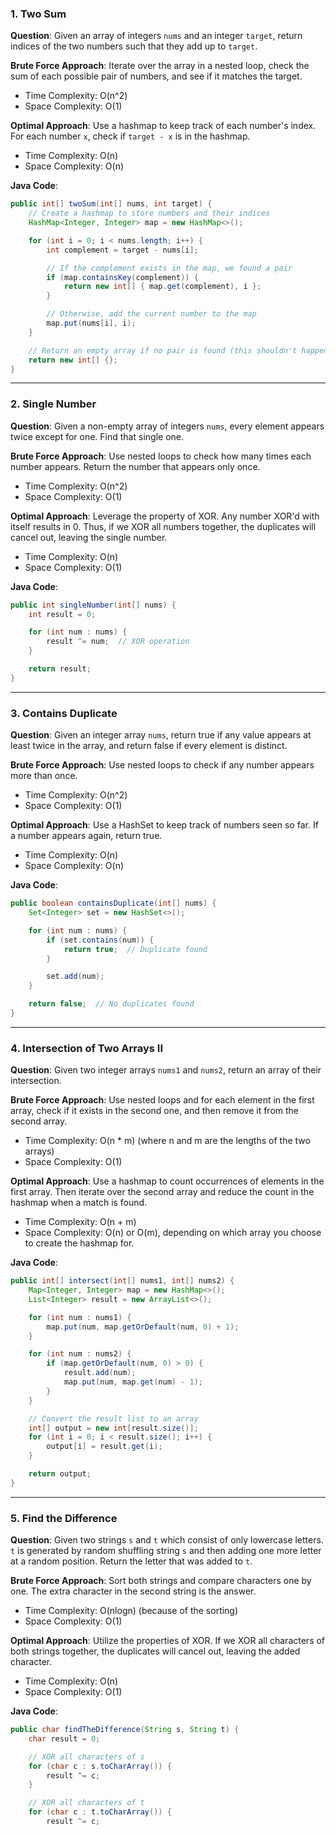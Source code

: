 ### 1. Two Sum

**Question**: Given an array of integers `nums` and an integer `target`, return indices of the two numbers such that they add up to `target`.

**Brute Force Approach**: Iterate over the array in a nested loop, check the sum of each possible pair of numbers, and see if it matches the target.

- Time Complexity: O(n^2)
- Space Complexity: O(1)

**Optimal Approach**: Use a hashmap to keep track of each number's index. For each number `x`, check if `target - x` is in the hashmap.

- Time Complexity: O(n)
- Space Complexity: O(n)

**Java Code**:

```java
public int[] twoSum(int[] nums, int target) {
    // Create a hashmap to store numbers and their indices
    HashMap<Integer, Integer> map = new HashMap<>();

    for (int i = 0; i < nums.length; i++) {
        int complement = target - nums[i];

        // If the complement exists in the map, we found a pair
        if (map.containsKey(complement)) {
            return new int[] { map.get(complement), i };
        }

        // Otherwise, add the current number to the map
        map.put(nums[i], i);
    }

    // Return an empty array if no pair is found (this shouldn't happen per the problem's constraints)
    return new int[] {};
}
```

---

### 2. Single Number

**Question**: Given a non-empty array of integers `nums`, every element appears twice except for one. Find that single one.

**Brute Force Approach**: Use nested loops to check how many times each number appears. Return the number that appears only once.

- Time Complexity: O(n^2)
- Space Complexity: O(1)

**Optimal Approach**: Leverage the property of XOR. Any number XOR'd with itself results in 0. Thus, if we XOR all numbers together, the duplicates will cancel out, leaving the single number.

- Time Complexity: O(n)
- Space Complexity: O(1)

**Java Code**:

```java
public int singleNumber(int[] nums) {
    int result = 0;

    for (int num : nums) {
        result ^= num;  // XOR operation
    }

    return result;
}
```

---

### 3. Contains Duplicate

**Question**: Given an integer array `nums`, return true if any value appears at least twice in the array, and return false if every element is distinct.

**Brute Force Approach**: Use nested loops to check if any number appears more than once.

- Time Complexity: O(n^2)
- Space Complexity: O(1)

**Optimal Approach**: Use a HashSet to keep track of numbers seen so far. If a number appears again, return true.

- Time Complexity: O(n)
- Space Complexity: O(n)

**Java Code**:

```java
public boolean containsDuplicate(int[] nums) {
    Set<Integer> set = new HashSet<>();

    for (int num : nums) {
        if (set.contains(num)) {
            return true;  // Duplicate found
        }

        set.add(num);
    }

    return false;  // No duplicates found
}
```

---

### 4. Intersection of Two Arrays II

**Question**: Given two integer arrays `nums1` and `nums2`, return an array of their intersection.

**Brute Force Approach**: Use nested loops and for each element in the first array, check if it exists in the second one, and then remove it from the second array.

- Time Complexity: O(n \* m) (where n and m are the lengths of the two arrays)
- Space Complexity: O(1)

**Optimal Approach**: Use a hashmap to count occurrences of elements in the first array. Then iterate over the second array and reduce the count in the hashmap when a match is found.

- Time Complexity: O(n + m)
- Space Complexity: O(n) or O(m), depending on which array you choose to create the hashmap for.

**Java Code**:

```java
public int[] intersect(int[] nums1, int[] nums2) {
    Map<Integer, Integer> map = new HashMap<>();
    List<Integer> result = new ArrayList<>();

    for (int num : nums1) {
        map.put(num, map.getOrDefault(num, 0) + 1);
    }

    for (int num : nums2) {
        if (map.getOrDefault(num, 0) > 0) {
            result.add(num);
            map.put(num, map.get(num) - 1);
        }
    }

    // Convert the result list to an array
    int[] output = new int[result.size()];
    for (int i = 0; i < result.size(); i++) {
        output[i] = result.get(i);
    }

    return output;
}
```

---

### 5. Find the Difference

**Question**: Given two strings `s` and `t` which consist of only lowercase letters. `t` is generated by random shuffling string `s` and then adding one more letter at a random position. Return the letter that was added to `t`.

**Brute Force Approach**: Sort both strings and compare characters one by one. The extra character in the second string is the answer.

- Time Complexity: O(nlogn) (because of the sorting)
- Space Complexity: O(1)

**Optimal Approach**: Utilize the properties of XOR. If we XOR all characters of both strings together, the duplicates will cancel out, leaving the added character.

- Time Complexity: O(n)
- Space Complexity: O(1)

**Java Code**:

```java
public char findTheDifference(String s, String t) {
    char result = 0;

    // XOR all characters of s
    for (char c : s.toCharArray()) {
        result ^= c;
    }

    // XOR all characters of t
    for (char c : t.toCharArray()) {
        result ^= c;
```
